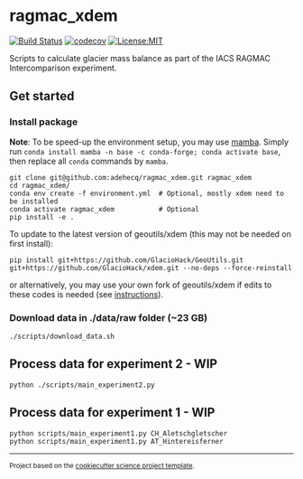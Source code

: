 ragmac_xdem
==============================
[![Build Status](https://github.com/adehecq/ragmac_xdem/workflows/Tests/badge.svg)](https://github.com/adehecq/ragmac_xdem/actions)
[![codecov](https://codecov.io/gh/adehecq/ragmac_xdem/branch/main/graph/badge.svg)](https://codecov.io/gh/adehecq/ragmac_xdem)
[![License:MIT](https://img.shields.io/badge/License-MIT-lightgray.svg?style=flt-square)](https://opensource.org/licenses/MIT)
<!-- [![pypi](https://img.shields.io/pypi/v/ragmac_xdem.svg)](https://pypi.org/project/ragmac_xdem)-->
<!-- [![conda-forge](https://img.shields.io/conda/dn/conda-forge/ragmac_xdem?label=conda-forge)](https://anaconda.org/conda-forge/ragmac_xdem) -->
<!-- [![Documentation Status](https://readthedocs.org/projects/ragmac_xdem/badge/?version=latest)](https://ragmac_xdem.readthedocs.io/en/latest/?badge=latest)-->

Scripts to calculate glacier mass balance as part of the IACS RAGMAC Intercomparison experiment.


## Get started

### Install package
**Note**: To be speed-up the environment setup, you may use [mamba](https://mamba.readthedocs.io). Simply run `conda install mamba -n base -c conda-forge; conda activate base`, then replace all `conda` commands by `mamba`. 
```
git clone git@github.com:adehecq/ragmac_xdem.git ragmac_xdem
cd ragmac_xdem/
conda env create -f environment.yml  # Optional, mostly xdem need to be installed
conda activate ragmac_xdem           # Optional
pip install -e .
```

To update to the latest version of geoutils/xdem (this may not be needed on first install):
```
pip install git+https://github.com/GlacioHack/GeoUtils.git git+https://github.com/GlacioHack/xdem.git --no-deps --force-reinstall
```
or alternatively, you may use your own fork of geoutils/xdem if edits to these codes is needed (see [instructions](https://github.com/GlacioHack/xdem/wiki/Taking-part-to-a-GlacioHack)).

### Download data in ./data/raw folder (~23 GB)
`./scripts/download_data.sh`

## Process data for experiment 2 - WIP
`python ./scripts/main_experiment2.py`

## Process data for experiment 1 - WIP
`python scripts/main_experiment1.py CH_Aletschgletscher`  
`python scripts/main_experiment1.py AT_Hintereisferner`

--------

<p><small>Project based on the <a target="_blank" href="https://github.com/jbusecke/cookiecutter-science-project">cookiecutter science project template</a>.</small></p>
